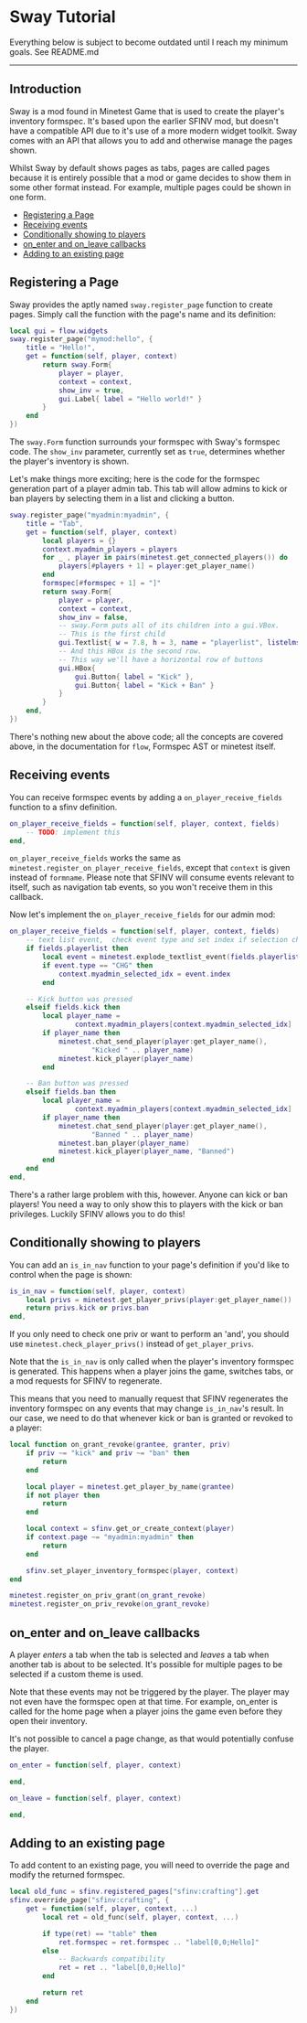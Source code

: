 # Sway Tutorial

Everything below is subject to become outdated until I reach my minimum goals. See README.md

---

## Introduction
<!-- TODO omit in toc -->

Sway is a mod found in Minetest Game that is used to create the player's
inventory formspec. It's based upon the earlier SFINV mod, but doesn't have a
compatible API due to it's use of a more modern widget toolkit. Sway comes with
an API that allows you to add and otherwise manage the pages shown.

Whilst Sway by default shows pages as tabs, pages are called pages because it
is entirely possible that a mod or game decides to show them in some other
format instead. For example, multiple pages could be shown in one form.

- [Registering a Page](#registering-a-page)
- [Receiving events](#receiving-events)
- [Conditionally showing to players](#conditionally-showing-to-players)
- [on_enter and on_leave callbacks](#onenter-and-onleave-callbacks)
- [Adding to an existing page](#adding-to-an-existing-page)

## Registering a Page

Sway provides the aptly named `sway.register_page` function to create pages.
Simply call the function with the page's name and its definition:

```lua
local gui = flow.widgets
sway.register_page("mymod:hello", {
    title = "Hello!",
    get = function(self, player, context)
        return sway.Form{
            player = player,
            context = context,
			show_inv = true,
            gui.Label{ label = "Hello world!" }
        }
    end
})
```

The `sway.Form` function surrounds your formspec with Sway's formspec code.
The `show_inv` parameter, currently set as `true`, determines whether the
player's inventory is shown.

Let's make things more exciting; here is the code for the formspec generation
part of a player admin tab. This tab will allow admins to kick or ban players by
selecting them in a list and clicking a button.

```lua
sway.register_page("myadmin:myadmin", {
    title = "Tab",
    get = function(self, player, context)
        local players = {}
        context.myadmin_players = players
        for _ , player in pairs(minetest.get_connected_players()) do
            players[#players + 1] = player:get_player_name()
        end
        formspec[#formspec + 1] = "]"
        return sway.Form{
            player = player,
            context = context,
            show_inv = false,
            -- sway.Form puts all of its children into a gui.VBox.
            -- This is the first child
            gui.Textlist{ w = 7.8, h = 3, name = "playerlist", listelms = players },
            -- And this HBox is the second row.
            -- This way we'll have a horizontal row of buttons
            gui.HBox{
                gui.Button{ label = "Kick" },
                gui.Button{ label = "Kick + Ban" }
            }
        }
    end,
})
```

There's nothing new about the above code; all the concepts are
covered above, in the documentation for `flow`, Formspec AST or minetest
itself.

## Receiving events

You can receive formspec events by adding a `on_player_receive_fields` function
to a sfinv definition.

```lua
on_player_receive_fields = function(self, player, context, fields)
    -- TODO: implement this
end,
```

`on_player_receive_fields` works the same as
`minetest.register_on_player_receive_fields`, except that `context` is
given instead of `formname`.
Please note that SFINV will consume events relevant to itself, such as
navigation tab events, so you won't receive them in this callback.

Now let's implement the `on_player_receive_fields` for our admin mod:

```lua
on_player_receive_fields = function(self, player, context, fields)
    -- text list event,  check event type and set index if selection changed
    if fields.playerlist then
        local event = minetest.explode_textlist_event(fields.playerlist)
        if event.type == "CHG" then
            context.myadmin_selected_idx = event.index
        end

    -- Kick button was pressed
    elseif fields.kick then
        local player_name =
                context.myadmin_players[context.myadmin_selected_idx]
        if player_name then
            minetest.chat_send_player(player:get_player_name(),
                    "Kicked " .. player_name)
            minetest.kick_player(player_name)
        end

    -- Ban button was pressed
    elseif fields.ban then
        local player_name =
                context.myadmin_players[context.myadmin_selected_idx]
        if player_name then
            minetest.chat_send_player(player:get_player_name(),
                    "Banned " .. player_name)
            minetest.ban_player(player_name)
            minetest.kick_player(player_name, "Banned")
        end
    end
end,
```

There's a rather large problem with this, however. Anyone can kick or ban players! You
need a way to only show this to players with the kick or ban privileges.
Luckily SFINV allows you to do this!

## Conditionally showing to players

You can add an `is_in_nav` function to your page's definition if you'd like to
control when the page is shown:

```lua
is_in_nav = function(self, player, context)
    local privs = minetest.get_player_privs(player:get_player_name())
    return privs.kick or privs.ban
end,
```

If you only need to check one priv or want to perform an 'and', you should use
`minetest.check_player_privs()` instead of `get_player_privs`.

Note that the `is_in_nav` is only called when the player's inventory formspec is
generated. This happens when a player joins the game, switches tabs, or a mod
requests for SFINV to regenerate.

This means that you need to manually request that SFINV regenerates the inventory
formspec on any events that may change `is_in_nav`'s result. In our case,
we need to do that whenever kick or ban is granted or revoked to a player:

```lua
local function on_grant_revoke(grantee, granter, priv)
    if priv ~= "kick" and priv ~= "ban" then
        return
    end

    local player = minetest.get_player_by_name(grantee)
    if not player then
        return
    end

    local context = sfinv.get_or_create_context(player)
    if context.page ~= "myadmin:myadmin" then
        return
    end

    sfinv.set_player_inventory_formspec(player, context)
end

minetest.register_on_priv_grant(on_grant_revoke)
minetest.register_on_priv_revoke(on_grant_revoke)
```

## on_enter and on_leave callbacks

A player *enters* a tab when the tab is selected and *leaves* a
tab when another tab is about to be selected.
It's possible for multiple pages to be selected if a custom theme is
used.

Note that these events may not be triggered by the player.
The player may not even have the formspec open at that time.
For example, on_enter is called for the home page when a player
joins the game even before they open their inventory.

It's not possible to cancel a page change, as that would potentially
confuse the player.

```lua
on_enter = function(self, player, context)

end,

on_leave = function(self, player, context)

end,
```

## Adding to an existing page

To add content to an existing page, you will need to override the page
and modify the returned formspec.

```lua
local old_func = sfinv.registered_pages["sfinv:crafting"].get
sfinv.override_page("sfinv:crafting", {
    get = function(self, player, context, ...)
        local ret = old_func(self, player, context, ...)

        if type(ret) == "table" then
            ret.formspec = ret.formspec .. "label[0,0;Hello]"
        else
            -- Backwards compatibility
            ret = ret .. "label[0,0;Hello]"
        end

        return ret
    end
})
```
